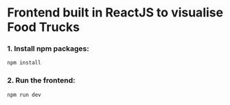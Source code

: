 # Frontend built in ReactJS to visualise Food Trucks

### 1. Install npm packages:
```bash
npm install
```

### 2. Run the frontend:
```bash
npm run dev
```
